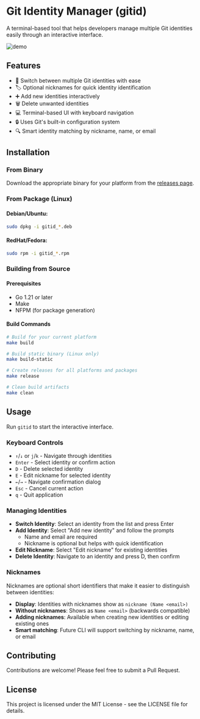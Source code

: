 # Git Identity Manager (gitid)

A terminal-based tool that helps developers manage multiple Git identities easily through an interactive interface.

![demo](https://github.com/user-attachments/assets/8ec86e59-2cb1-47b7-9acd-54a7d0d8f20f)

## Features

- 🔄 Switch between multiple Git identities with ease
- 🏷️ Optional nicknames for quick identity identification
- ➕ Add new identities interactively
- 🗑️ Delete unwanted identities
- 💻 Terminal-based UI with keyboard navigation
- 🔒 Uses Git's built-in configuration system
- 🔍 Smart identity matching by nickname, name, or email

## Installation


### From Binary

Download the appropriate binary for your platform from the [releases page](https://github.com/nathabonfim59/gitid/releases).

### From Package (Linux)

#### Debian/Ubuntu:
```bash
sudo dpkg -i gitid_*.deb
```

#### RedHat/Fedora:
```bash
sudo rpm -i gitid_*.rpm
```

### Building from Source

#### Prerequisites

- Go 1.21 or later
- Make
- NFPM (for package generation)

#### Build Commands

```bash
# Build for your current platform
make build

# Build static binary (Linux only)
make build-static

# Create releases for all platforms and packages
make release

# Clean build artifacts
make clean
```

## Usage

Run `gitid` to start the interactive interface.

### Keyboard Controls

- `↑`/`↓` or `j`/`k` - Navigate through identities
- `Enter` - Select identity or confirm action
- `D` - Delete selected identity
- `E` - Edit nickname for selected identity
- `←`/`→` - Navigate confirmation dialog
- `Esc` - Cancel current action
- `q` - Quit application

### Managing Identities

- **Switch Identity**: Select an identity from the list and press Enter
- **Add Identity**: Select "Add new identity" and follow the prompts
  - Name and email are required
  - Nickname is optional but helps with quick identification
- **Edit Nickname**: Select "Edit nickname" for existing identities
- **Delete Identity**: Navigate to an identity and press D, then confirm

### Nicknames

Nicknames are optional short identifiers that make it easier to distinguish between identities:

- **Display**: Identities with nicknames show as `nickname (Name <email>)`
- **Without nicknames**: Shows as `Name <email>` (backwards compatible)
- **Adding nicknames**: Available when creating new identities or editing existing ones
- **Smart matching**: Future CLI will support switching by nickname, name, or email

## Contributing

Contributions are welcome! Please feel free to submit a Pull Request.

## License

This project is licensed under the MIT License - see the LICENSE file for details.
